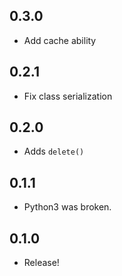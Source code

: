 ## 0.3.0
* Add cache ability

## 0.2.1
* Fix class serialization

## 0.2.0
* Adds `delete()`

## 0.1.1
* Python3 was broken.

## 0.1.0
* Release!
